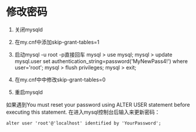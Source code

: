 # 修改密码
1. 关闭mysqld
2. 在my.cnf中添加skip-grant-tables=1
3. 启动mysql -u root -p直接回车
mysql > use mysql;
mysql > update mysql.user set authentication_string=password('MyNewPass4!') where user='root';
mysql > flush privileges;
mysql > exit;
4. 在my.cnf中中修改skip-grant-tables=0

5. 重启mysqld

如果遇到You must reset your password using ALTER USER statement before executing this statement.
在进入mysql控制台后输入来更新密码：

`alter user 'root'@'localhost' identified by 'YourPassword';`